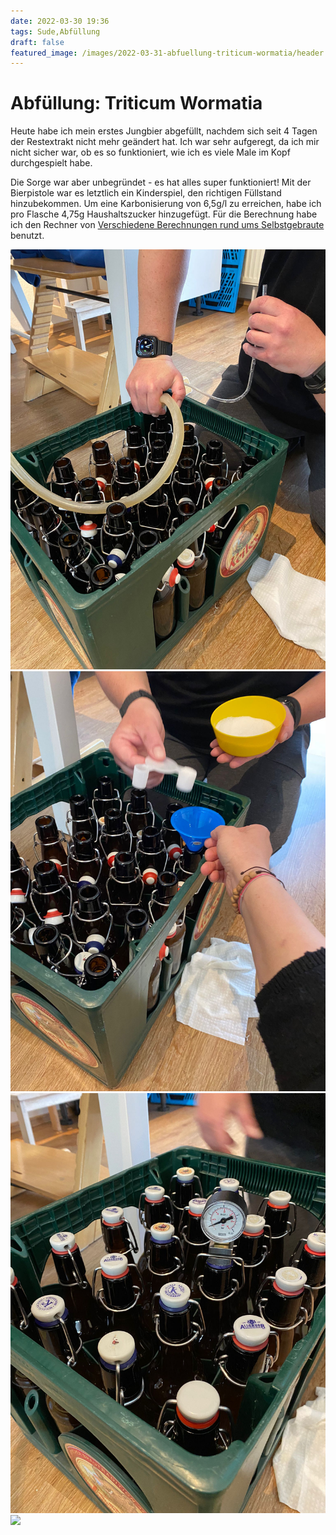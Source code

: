 ```yaml
---
date: 2022-03-30 19:36
tags: Sude,Abfüllung 
draft: false
featured_image: /images/2022-03-31-abfuellung-triticum-wormatia/header.jpg
---
```

#  Abfüllung: Triticum Wormatia

Heute habe ich mein erstes Jungbier abgefüllt, nachdem sich seit 4 Tagen der Restextrakt nicht mehr geändert hat. 
Ich war sehr aufgeregt, da ich mir nicht sicher war, ob es so funktioniert, wie ich es viele Male im Kopf durchgespielt habe.
<!-- PAGEBREAK -->
Die Sorge war aber unbegründet - es hat alles super funktioniert! Mit der Bierpistole war es letztlich ein Kinderspiel, 
den richtigen Füllstand hinzubekommen. Um eine Karbonisierung von 6,5g/l zu erreichen, habe ich pro Flasche 4,75g 
Haushaltszucker hinzugefügt. Für die Berechnung habe ich den Rechner von 
[Verschiedene Berechnungen rund ums Selbstgebraute](http://fabier.de/biercalcs.html) benutzt.

<!-- The gallery -->
<div class="row">
  <div class="column">
    <img src="/images/2022-03-31-abfuellung-triticum-wormatia/1.jpg">
    <img src="/images/2022-03-31-abfuellung-triticum-wormatia/2.jpg">
  </div>
  <div class="column">
    <img src="/images/2022-03-31-abfuellung-triticum-wormatia/3.jpg">
    <img src="/images/2022-03-31-abfuellung-triticum-wormatia/4.gif">
  </div>
</div>
